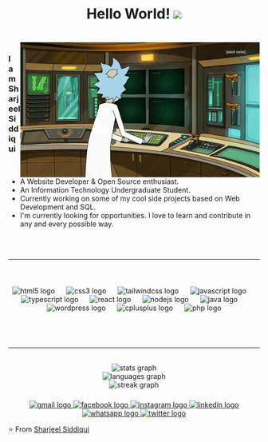 ## <h1 align="center"> Hello World! <img src="https://raw.githubusercontent.com/iampavangandhi/iampavangandhi/master/gifs/Hi.gif" width="30px"></h1>


###

<br />
<img align="right" alt="GIF" src="rick.gif" />


### I am Sharjeel Siddiqui
- A Website Developer & Open Source enthusiast.
- An Information Technology Undergraduate Student. 
- Currently working on some of my cool side projects based on Web Development and SQL.
- I'm currently looking for opportunities. I love to learn and contribute in any and every possible way.

<br>
<br>
<hr>
<br>


###

<!-- <img src="https://raw.githubusercontent.com/sharjeel-siddiqui12/sharjeel-siddiqui12/output/snake.svg" alt="Snake animation" /> -->

###

<div align="center">
  <img src="https://cdn.jsdelivr.net/gh/devicons/devicon/icons/html5/html5-original.svg" height="40" alt="html5 logo"  />
  <img width="15" />
  <img src="https://cdn.jsdelivr.net/gh/devicons/devicon/icons/css3/css3-original.svg" height="40" alt="css3 logo"  />
  <img width="15" />
  <img src="https://cdn.jsdelivr.net/gh/devicons/devicon/icons/tailwindcss/tailwindcss-original-wordmark.svg" height="40" alt="tailwindcss logo"  />
  <img width="15" />
  <img src="https://cdn.jsdelivr.net/gh/devicons/devicon/icons/javascript/javascript-original.svg" height="40" alt="javascript logo"  />
  <img width="15" />
  <img src="https://cdn.jsdelivr.net/gh/devicons/devicon/icons/typescript/typescript-original.svg" height="40" alt="typescript logo"  />
  <img width="15" />
  <img src="https://cdn.jsdelivr.net/gh/devicons/devicon/icons/react/react-original.svg" height="40" alt="react logo"  />
  <img width="15" />
  <img src="https://cdn.jsdelivr.net/gh/devicons/devicon/icons/nodejs/nodejs-original.svg" height="40" alt="nodejs logo"  />
  <img width="15" />
  <img src="https://cdn.jsdelivr.net/gh/devicons/devicon/icons/java/java-original.svg" height="40" alt="java logo"  />
  <img width="15" />
  <img src="https://cdn.jsdelivr.net/gh/devicons/devicon/icons/wordpress/wordpress-original.svg" height="40" alt="wordpress logo"  />
  <img width="15" />
  <img src="https://cdn.jsdelivr.net/gh/devicons/devicon/icons/cplusplus/cplusplus-original.svg" height="40" alt="cplusplus logo"  />
  <img width="15" />
  <img src="https://cdn.jsdelivr.net/gh/devicons/devicon/icons/php/php-original.svg" height="40" alt="php logo"  />
</div>

###

<br>
<br>
<hr>
<br>

<div align="center">
  <img src="https://github-readme-stats.vercel.app/api?username=sharjeel-siddiqui12&hide_title=false&hide_rank=false&show_icons=true&include_all_commits=true&count_private=true&disable_animations=false&theme=dracula&locale=en&hide_border=false&order=1" height="200" alt="stats graph" /> <br>
  <img src="https://github-readme-stats.vercel.app/api/top-langs?username=sharjeel-siddiqui12&locale=en&hide_title=false&layout=compact&card_width=320&langs_count=12&theme=dracula&hide_border=false&order=2" height="200" alt="languages graph" /> <br>
  <img src="https://streak-stats.demolab.com?user=sharjeel-siddiqui12&locale=en&mode=daily&theme=dracula&hide_border=false&border_radius=5&order=3" height="200" alt="streak graph"  />
</div>

###

<div align="center">
  <a href="sharjeelsiddiqui00@gmail.com" target="_blank">
    <img src="https://raw.githubusercontent.com/maurodesouza/profile-readme-generator/master/src/assets/icons/social/gmail/default.svg" width="56" height="39" alt="gmail logo"  />
  </a>
  <a href="https://www.facebook.com/sharjeel.siddiqui15" target="_blank">
    <img src="https://raw.githubusercontent.com/maurodesouza/profile-readme-generator/master/src/assets/icons/social/facebook/default.svg" width="56" height="39" alt="facebook logo"  />
  </a>
  <a href="https://www.instagram.com/sharjeel_.siddiqui._/" target="_blank">
    <img src="https://raw.githubusercontent.com/maurodesouza/profile-readme-generator/master/src/assets/icons/social/instagram/default.svg" width="56" height="39" alt="instagram logo"  />
  </a>
  <a href="https://www.linkedin.com/in/sharjeel-siddiqui-599870248/" target="_blank">
    <img src="https://raw.githubusercontent.com/maurodesouza/profile-readme-generator/master/src/assets/icons/social/linkedin/default.svg" width="56" height="39" alt="linkedin logo"  />
  </a>
  <a href="+923122723876" target="_blank">
    <img src="https://raw.githubusercontent.com/maurodesouza/profile-readme-generator/master/src/assets/icons/social/whatsapp/default.svg" width="56" height="39" alt="whatsapp logo"  />
  </a>
  <a href="https://twitter.com/im__Sharjeel" target="_blank">
    <img src="https://raw.githubusercontent.com/maurodesouza/profile-readme-generator/master/src/assets/icons/social/twitter/default.svg" width="56" height="39" alt="twitter logo"  />
  </a>
</div>

⭐️ From [Sharjeel Siddiqui](https://sharjeel-siddiqui.vercel.app/)

###